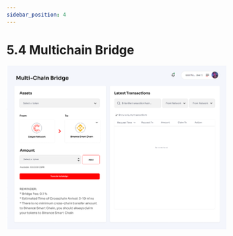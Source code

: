 ```yaml
---
sidebar_position: 4
---
```


# 5.4 Multichain Bridge


![alt-text](../pic/casperarmy_multichain_bridge.png)
